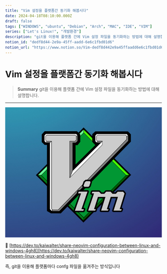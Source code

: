 ```yaml
---
title: "Vim 설정을 플랫폼간 동기화 해봅시다"
date: 2024-04-18T08:10:00.000Z
draft: false
tags: ["WINDOWS", "ubuntu", "Debian", "Arch", "MAC", "IDE", "VIM"]
series: ["Let's Linux!", "개발환경"]
description: "git을 이용해 플랫폼 간에 Vim 설정 파일을 동기화하는 방법에 대해 설명합니다."
notion_id: "dedf8d44-2e9a-45ff-aadd-6e6c1fbd01d6"
notion_url: "https://www.notion.so/Vim-dedf8d442e9a45ffaadd6e6c1fbd01d6"
---
```


# Vim 설정을 플랫폼간 동기화 해봅시다

> **Summary**
> git을 이용해 플랫폼 간에 Vim 설정 파일을 동기화하는 방법에 대해 설명합니다.

---

![Image](image_b8bf886908d5.png)

🔗 [https://dev.to/kaiwalter/share-neovim-configuration-between-linux-and-windows-4gh8](https://dev.to/kaiwalter/share-neovim-configuration-between-linux-and-windows-4gh8)

즉, git을 이용해 플랫폼마다 confg 파일을 옮겨주는 방식입니다

